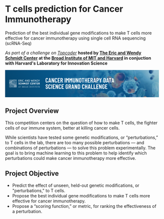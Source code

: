# T cells prediction for Cancer Immunotherapy
Prediction of the best individual gene modifications to make T cells more effective for cancer immunotherapy using single cell RNA sequencing (scRNA-Seq)

*As part of a challenge on <a href="https://www.topcoder.com/">Topcoder</a>* **hosted by <a href="https://www.broadinstitute.org/ewsc">The Eric and Wendy Schmidt Center</a> at the <a href="https://www.broadinstitute.org/">Broad Institute of MIT and Harvard</a> in conjuction with Harvard's Laboratory for Innovation Science<br>**

<img src="project_banner_broad_immunotherapy.png"/>

## Project Overview
This competition centers on the question of how to make T cells, the fighter cells of our immune system, better at killing cancer cells. 

While scientists have tested some genetic modifications, or “perturbations,” to T cells in the lab, there are too many possible perturbations — and combinations of perturbations — to solve this problem experimentally. The goal is to bring machine learning to this problem to help identify which perturbations could make cancer immunotherapy more effective.

## Project Objective
- Predict the effect of unseen, held-out genetic modifications, or "perturbations," to T cells.
- Propose the best individual gene modifications to make T cells more effective for cancer immunotherapy.
- Propose a “scoring function,” or metric, for ranking the effectiveness of a perturbation.
